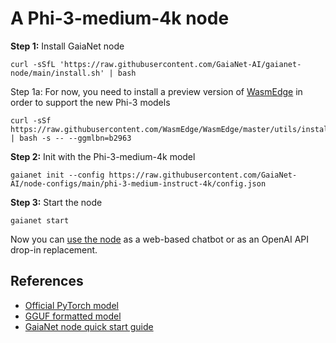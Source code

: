 # A Phi-3-medium-4k node 

**Step 1:** Install GaiaNet node

```
curl -sSfL 'https://raw.githubusercontent.com/GaiaNet-AI/gaianet-node/main/install.sh' | bash
```

Step 1a: For now, you need to install a preview version of [WasmEdge](https://github.com/WasmEdge/WasmEdge) in order to support the new Phi-3 models

```
curl -sSf https://raw.githubusercontent.com/WasmEdge/WasmEdge/master/utils/install_v2.sh | bash -s -- --ggmlbn=b2963
```

**Step 2:** Init with the Phi-3-medium-4k model

```
gaianet init --config https://raw.githubusercontent.com/GaiaNet-AI/node-configs/main/phi-3-medium-instruct-4k/config.json
```

**Step 3:** Start the node

```
gaianet start
```

Now you can [use the node](https://docs.gaianet.ai/user-guide/mynode) as a web-based chatbot or as an OpenAI API drop-in replacement.

## References

* [Official PyTorch model](https://huggingface.co/microsoft/Phi-3-medium-4k-instruct)
* [GGUF formatted model](https://huggingface.co/gaianet/Phi-3-medium-4k-instruct-GGUF)
* [GaiaNet node quick start guide](https://docs.gaianet.ai/node-guide/quick-start)
